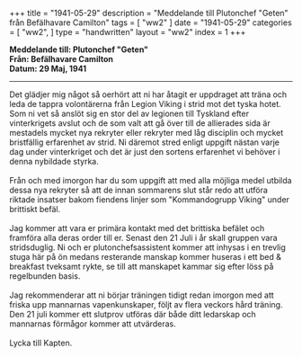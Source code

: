 +++
title = "1941-05-29"
description = "Meddelande till Plutonchef \"Geten\" från Befälhavare Camilton"
tags = [
    "ww2"
]
date = "1941-05-29"
categories = [
    "ww2",
]
type = "handwritten"
layout = "ww2"
index = 1
+++

**Meddelande till: Plutonchef "Geten"**
\
**Från: Befälhavare Camilton**
\
**Datum: 29 Maj, 1941**

---

Det glädjer mig något så oerhört att ni har åtagit er uppdraget att träna och leda de tappra volontärerna från Legion Viking i strid mot det tyska hotet. Som ni vet så anslöt sig en stor del av legionen till Tyskland efter vinterkrigets avslut och de som valt att gå över till de allierades sida är mestadels mycket nya rekryter eller rekryter med låg disciplin och mycket bristfällig erfarenhet av strid. Ni däremot stred enligt uppgift nästan varje dag under vinterkriget och det är just den sortens erfarenhet vi behöver i denna nybildade styrka.
\
\
Från och med imorgon har du som uppgift att med alla möjliga medel utbilda dessa nya rekryter så att de innan sommarens slut står redo att utföra riktade insatser bakom fiendens linjer som "Kommandogrupp Viking" under brittiskt befäl. 
\
\
Jag kommer att vara er primära kontakt med det brittiska befälet och framföra alla deras order till er. Senast den 21 Juli i år skall gruppen vara stridsduglig. Ni och er plutonchefsassistent kommer att inhysas i en trevlig stuga här på ön medans resterande manskap kommer huseras i ett bed & breakfast tveksamt rykte, se till att manskapet kammar sig efter löss på regelbunden basis. 
\
\
Jag rekommenderar att ni börjar träningen tidigt redan imorgon med att friska upp mannarnas vapenkunskaper, följt av flera veckors hård träning. Den 21 juli kommer ett slutprov utföras där både ditt ledarskap och mannarnas förmågor kommer att utvärderas.
\
\
Lycka till Kapten. 

